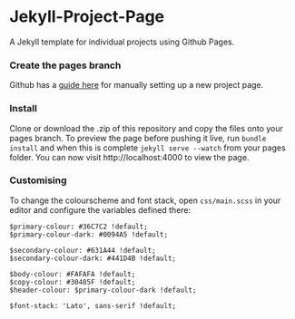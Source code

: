 # Jekyll-Project-Page
A Jekyll template for individual projects using Github Pages.

### Create the pages branch
Github has a [guide here](https://help.github.com/articles/creating-project-pages-manually/) for manually setting up a new project page.

### Install
Clone or download the .zip of this repository and copy the files onto your pages branch. To preview the page before
pushing it live, run `bundle install` and when this is complete `jekyll serve --watch` from your pages folder. 
You can now visit http://localhost:4000 to view the page.

### Customising
To change the colourscheme and font stack, open `css/main.scss` in your editor and configure the variables defined there:

    $primary-colour: #36C7C2 !default;
    $primary-colour-dark: #0094A5 !default;
    
    $secondary-colour: #631A44 !default;
    $secondary-colour-dark: #441D4B !default;
    
    $body-colour: #FAFAFA !default;
    $copy-colour: #30485F !default;
    $header-colour: $primary-colour-dark !default;
    
    $font-stack: 'Lato', sans-serif !default;